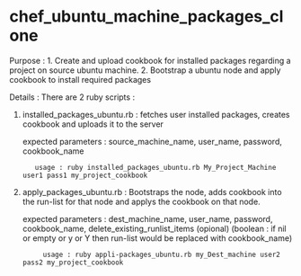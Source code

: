 chef_ubuntu_machine_packages_clone
==================================

Purpose : 1. Create and upload cookbook for installed packages regarding a project on source ubuntu machine. 
          2. Bootstrap a ubuntu node and apply cookbook to install required packages

Details : There are 2 ruby scripts : 
          
1. installed_packages_ubuntu.rb : fetches user installed packages, creates cookbook and uploads it to the server
             
   expected parameters : source_machine_name, 
                         user_name, 
                         password, 
                         cookbook_name
                                     
          usage : ruby installed_packages_ubuntu.rb My_Project_Machine user1 pass1 my_project_cookbook
            
2. apply_packages_ubuntu.rb : Bootstraps the node, adds cookbook into the run-list for that node and applys the cookbook on that node.
             
   expected parameters : dest_machine_name, 
                         user_name, 
                         password, 
                         cookbook_name, 
                         delete_existing_runlist_items (opional) (boolean : if nil or empty or y or Y then run-list would be replaced with cookbook_name)
            
            usage : ruby appli-packages_ubuntu.rb my_Dest_machine user2 pass2 my_project_cookbook
